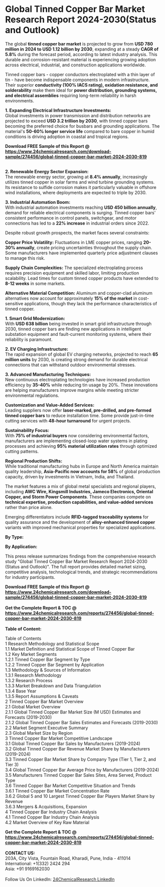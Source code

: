 <h1>Global Tinned Copper Bar Market Research Report 2024-2030(Status and Outlook)</h1><p>The global <strong>tinned copper bar market</strong> is projected to grow from <strong>USD 780 million in 2024 to USD 1.12 billion by 2030</strong>, expanding at a steady <strong>CAGR of 5.8%</strong> during the forecast period, according to latest industry analysis. This durable and corrosion-resistant material is experiencing growing adoption across electrical, industrial, and construction applications worldwide.</p><p>Tinned copper bars - copper conductors electroplated with a thin layer of tin - have become indispensable components in modern infrastructure. Their superior <strong>conductivity (100% IACS rating), oxidation resistance, and solderability</strong> make them ideal for <strong>power distribution, grounding systems, and electrical assemblies</strong> requiring long-term reliability in harsh environments.</p><p><strong>1. Expanding Electrical Infrastructure Investments:</strong><br>
Global investments in power transmission and distribution networks are projected to exceed <strong>USD 3.2 trillion by 2030</strong>, with tinned copper bars becoming the preferred choice for busbars and grounding applications. The material's <strong>50-60% longer service life</strong> compared to bare copper in humid conditions is driving adoption in coastal and tropical regions.</p><div><b>Download FREE Sample of this Report @ 
            <a href="https://www.24chemicalresearch.com/download-sample/274456/global-tinned-copper-bar-market-2024-2030-819">
            https://www.24chemicalresearch.com/download-sample/274456/global-tinned-copper-bar-market-2024-2030-819</a></b></div><br><p><strong>2. Renewable Energy Sector Expansion:</strong><br>
The renewable energy sector, growing at <strong>8.4% annually</strong>, increasingly utilizes tinned copper in solar farms and wind turbine grounding systems. Its resistance to sulfide corrosion makes it particularly valuable in offshore wind installations, where deployments are expected to triple by 2030.</p><p><strong>3. Industrial Automation Boom:</strong><br>
With industrial automation investments reaching <strong>USD 450 billion annually</strong>, demand for reliable electrical components is surging. Tinned copper bars' consistent performance in control panels, switchgear, and motor connections has led to a <strong>22% increase</strong> in industrial orders since 2022.</p><p>Despite robust growth prospects, the market faces several constraints:</p><p><strong>Copper Price Volatility:</strong> Fluctuations in LME copper prices, ranging <strong>20-30% annually</strong>, create pricing uncertainties throughout the supply chain. Some manufacturers have implemented quarterly price adjustment clauses to manage this risk.</p><p><strong>Supply Chain Complexities:</strong> The specialized electroplating process requires precision equipment and skilled labor, limiting production scalability. Lead times for custom tinned copper products have extended to <strong>8-12 weeks</strong> in some markets.</p><p><strong>Alternative Material Competition:</strong> Aluminum and copper-clad aluminum alternatives now account for approximately <strong>15% of the market</strong> in cost-sensitive applications, though they lack the performance characteristics of tinned copper.</p><p><strong>1. Smart Grid Modernization:</strong><br>
With <strong>USD 638 billion</strong> being invested in smart grid infrastructure through 2030, tinned copper bars are finding new applications in intelligent substation equipment and fault-current monitoring systems, where their reliability is paramount.</p><p><strong>2. EV Charging Infrastructure:</strong><br>
The rapid expansion of global EV charging networks, projected to reach <strong>65 million units</strong> by 2030, is creating strong demand for durable electrical connections that can withstand outdoor environmental stresses.</p><p><strong>3. Advanced Manufacturing Techniques:</strong><br>
New continuous electroplating technologies have increased production efficiency by <strong>35-40%</strong> while reducing tin usage by 20%. These innovations are helping manufacturers improve margins while meeting stricter environmental regulations.</p><p><strong>Customization and Value-Added Services:</strong><br>
    Leading suppliers now offer <strong>laser-marked, pre-drilled, and pre-formed tinned copper bars</strong> to reduce installation time. Some provide just-in-time cutting services with <strong>48-hour turnaround</strong> for urgent projects.</p><p><strong>Sustainability Focus:</strong><br>
    With <strong>75% of industrial buyers</strong> now considering environmental factors, manufacturers are implementing closed-loop water systems in plating processes and achieving <strong>95% material utilization rates</strong> through optimized cutting patterns.</p><p><strong>Regional Production Shifts:</strong><br>
    While traditional manufacturing hubs in Europe and North America maintain quality leadership, <strong>Asia-Pacific now accounts for 58%</strong> of global production capacity, driven by investments in Vietnam, India, and Thailand.</p><p>The market features a mix of global metal specialists and regional players, including <strong>AWC Wire, Kingsmill Industries, Jameco Electronics, Oriental Copper, and Storm Power Components</strong>. These companies compete on <strong>technical expertise, production capabilities, and value-added services</strong> rather than price alone.</p><p>Emerging differentiators include <strong>RFID-tagged traceability systems</strong> for quality assurance and the development of <strong>alloy-enhanced tinned copper</strong> variants with improved mechanical properties for specialized applications.</p><p><strong>By Type:</strong></p><p><strong>By Application:</strong></p><p>This press release summarizes findings from the comprehensive research study "Global Tinned Copper Bar Market Research Report 2024-2030 (Status and Outlook)". The full report provides detailed market sizing, competitive analysis, technological trends, and strategic recommendations for industry participants.</p><div><b>Download FREE Sample of this Report @ 
            <a href="https://www.24chemicalresearch.com/download-sample/274456/global-tinned-copper-bar-market-2024-2030-819">
            https://www.24chemicalresearch.com/download-sample/274456/global-tinned-copper-bar-market-2024-2030-819</a></b></div><br><div><b>Get the Complete Report & TOC @ 
            <a href="https://www.24chemicalresearch.com/reports/274456/global-tinned-copper-bar-market-2024-2030-819">
            https://www.24chemicalresearch.com/reports/274456/global-tinned-copper-bar-market-2024-2030-819</a></b></div><br>
            <b>Table of Content:</b><p>Table of Contents<br />
1 Research Methodology and Statistical Scope<br />
1.1 Market Definition and Statistical Scope of Tinned Copper Bar<br />
1.2 Key Market Segments<br />
1.2.1 Tinned Copper Bar Segment by Type<br />
1.2.2 Tinned Copper Bar Segment by Application<br />
1.3 Methodology & Sources of Information<br />
1.3.1 Research Methodology<br />
1.3.2 Research Process<br />
1.3.3 Market Breakdown and Data Triangulation<br />
1.3.4 Base Year<br />
1.3.5 Report Assumptions & Caveats<br />
2 Tinned Copper Bar Market Overview<br />
2.1 Global Market Overview<br />
2.1.1 Global Tinned Copper Bar Market Size (M USD) Estimates and Forecasts (2019-2030)<br />
2.1.2 Global Tinned Copper Bar Sales Estimates and Forecasts (2019-2030)<br />
2.2 Market Segment Executive Summary<br />
2.3 Global Market Size by Region<br />
3 Tinned Copper Bar Market Competitive Landscape<br />
3.1 Global Tinned Copper Bar Sales by Manufacturers (2019-2024)<br />
3.2 Global Tinned Copper Bar Revenue Market Share by Manufacturers (2019-2024)<br />
3.3 Tinned Copper Bar Market Share by Company Type (Tier 1, Tier 2, and Tier 3)<br />
3.4 Global Tinned Copper Bar Average Price by Manufacturers (2019-2024)<br />
3.5 Manufacturers Tinned Copper Bar Sales Sites, Area Served, Product Type<br />
3.6 Tinned Copper Bar Market Competitive Situation and Trends<br />
3.6.1 Tinned Copper Bar Market Concentration Rate<br />
3.6.2 Global 5 and 10 Largest Tinned Copper Bar Players Market Share by Revenue<br />
3.6.3 Mergers & Acquisitions, Expansion<br />
4 Tinned Copper Bar Industry Chain Analysis<br />
4.1 Tinned Copper Bar Industry Chain Analysis<br />
4.2 Market Overview of Key Raw Material</p><div><b>Get the Complete Report & TOC @ 
            <a href="https://www.24chemicalresearch.com/reports/274456/global-tinned-copper-bar-market-2024-2030-819">
            https://www.24chemicalresearch.com/reports/274456/global-tinned-copper-bar-market-2024-2030-819</a></b></div><br><b>CONTACT US:</b><br>
            203A, City Vista, Fountain Road, Kharadi, Pune, India - 411014<br>
            International: +1(332) 2424 294<br>
            Asia: +91 9169162030 <br><br>
            Follow Us On LinkedIn: <a href="https://www.linkedin.com/company/24chemicalresearch/">24ChemicalResearch LinkedIn</a>